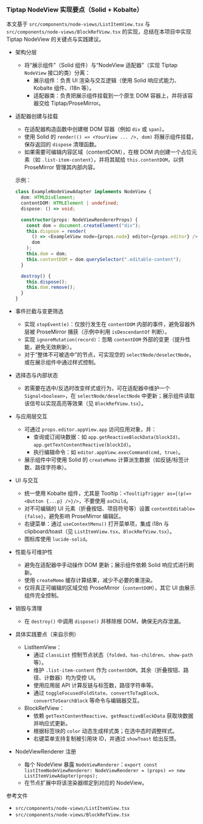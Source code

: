 ### Tiptap NodeView 实现要点（Solid + Kobalte）

本文基于 `src/components/node-views/ListItemView.tsx` 与 `src/components/node-views/BlockRefView.tsx` 的实现，总结在本项目中实现 Tiptap NodeView 的关键点与实践建议。

- 架构分层

  - 将“展示组件”（Solid 组件）与“NodeView 适配器”（实现 Tiptap `NodeView` 接口的类）分离：
    - 展示组件：负责 UI 渲染与交互逻辑（使用 Solid 响应式能力、Kobalte 组件、i18n 等）。
    - 适配器类：负责把展示组件挂载到一个原生 DOM 容器上，并将该容器交给 Tiptap/ProseMirror。

- 适配器创建与挂载

  - 在适配器构造函数中创建根 DOM 容器（例如 `div` 或 `span`）。
  - 使用 Solid 的 `render(() => <YourView ... />, dom)` 将展示组件挂载，保存返回的 `dispose` 清理函数。
  - 如果需要可编辑内容区域（contentDOM），在根 DOM 内创建一个占位元素（如 `.list-item-content`），并将其赋给 `this.contentDOM`，以供 ProseMirror 管理其内部内容。

  示例：

  ```ts
  class ExampleNodeViewAdapter implements NodeView {
    dom: HTMLDivElement;
    contentDOM: HTMLElement | undefined;
    dispose: () => void;

    constructor(props: NodeViewRendererProps) {
      const dom = document.createElement("div");
      this.dispose = render(
        () => <ExampleView node={props.node} editor={props.editor} />,
        dom
      );
      this.dom = dom;
      this.contentDOM = dom.querySelector(".editable-content");
    }

    destroy() {
      this.dispose();
      this.dom.remove();
    }
  }
  ```

- 事件拦截与变更筛选

  - 实现 `stopEvent(e)`：仅放行发生在 `contentDOM` 内部的事件，避免容器外层被 ProseMirror 捕获（示例中利用 `isDescendantOf` 判断）。
  - 实现 `ignoreMutation(record)`：忽略 `contentDOM` 外部的变更（提升性能，避免无效刷新）。
  - 对于“整体不可被选中”的节点，可实现空的 `selectNode/deselectNode`，或在展示组件中通过样式控制。

- 选择态与内部状态

  - 若需要在选中/反选时改变样式或行为，可在适配器中维护一个 `Signal<boolean>`，在 `selectNode/deselectNode` 中更新；展示组件读取该信号以实现高亮等效果（见 `BlockRefView.tsx`）。

- 与应用层交互

  - 可通过 `props.editor.appView.app` 访问应用对象，并：
    - 查询或订阅块数据：如 `app.getReactiveBlockData(blockId)`、`app.getTextContentReactive(blockId)`。
    - 执行编辑命令：如 `editor.appView.execCommand(cmd, true)`。
  - 展示组件中可使用 Solid 的 `createMemo` 计算派生数据（如反链/标签计数、路径字符串）。

- UI 与交互

  - 统一使用 Kobalte 组件，尤其是 Tooltip：`<TooltipTrigger as={(p)=> <Button {...p} />}/>`，不要使用 `asChild`。
  - 对不可编辑的 UI 元素（折叠按钮、项目符号等）设置 `contentEditable={false}`，避免影响 ProseMirror 编辑区。
  - 右键菜单：通过 `useContextMenu()` 打开菜单项，集成 i18n 与 clipboard/toast（见 `ListItemView.tsx`、`BlockRefView.tsx`）。
  - 图标库使用 `lucide-solid`。

- 性能与可维护性

  - 避免在适配器中手动操作 DOM 更新；展示组件依赖 Solid 响应式进行刷新。
  - 使用 `createMemo` 缓存计算结果，减少不必要的重渲染。
  - 仅将真正可编辑的区域交给 ProseMirror（`contentDOM`），其它 UI 由展示组件完全控制。

- 销毁与清理

  - 在 `destroy()` 中调用 `dispose()` 并移除根 DOM，确保无内存泄漏。

- 具体实践要点（来自示例）

  - ListItemView：
    - 通过 `classList` 控制节点状态（`folded`、`has-children`、`show-path` 等）。
    - 维护 `.list-item-content` 作为 `contentDOM`，其余（折叠按钮、路径、计数器）均为受控 UI。
    - 使用应用层 API 计算反链与标签数，路径字符串等。
    - 通过 `toggleFocusedFoldState`、`convertToTagBlock`、`convertToSearchBlock` 等命令与编辑器交互。
  - BlockRefView：
    - 依赖 `getTextContentReactive`、`getReactiveBlockData` 获取块数据并响应式更新。
    - 根据标签块的 `color` 动态生成样式类；在选中态时调整样式。
    - 右键菜单支持复制被引用块 ID，并通过 `showToast` 给出反馈。

- NodeViewRenderer 注册
  - 每个 NodeView 暴露 `NodeViewRenderer`：`export const listItemNodeViewRenderer: NodeViewRenderer = (props) => new ListItemViewAdapter(props);`
  - 在节点扩展中将该渲染器绑定到对应的 NodeView。

参考文件

- `src/components/node-views/ListItemView.tsx`
- `src/components/node-views/BlockRefView.tsx`
